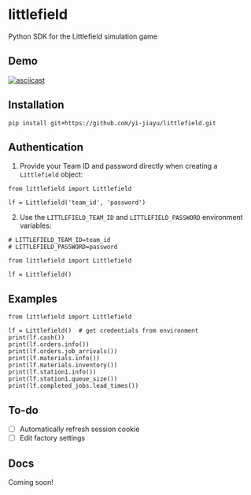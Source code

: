 # littlefield
Python SDK for the Littlefield simulation game

## Demo
[![asciicast](https://asciinema.org/a/165140.png)](https://asciinema.org/a/165140)

## Installation
```pip install git+https://github.com/yi-jiayu/littlefield.git```

## Authentication
1. Provide your Team ID and password directly when creating a `Littlefield` object:
```
from littlefield import Littlefield

lf = Littlefield('team_id', 'password')
```
2. Use the `LITTLEFIELD_TEAM_ID` and `LITTLEFIELD_PASSWORD` environment variables:
```
# LITTLEFIELD_TEAM_ID=team_id
# LITTLEFIELD_PASSWORD=password

from littlefield import Littlefield

lf = Littlefield()
```

## Examples
```
from littlefield import Littlefield

lf = Littlefield()  # get credentials from environment
print(lf.cash())
print(lf.orders.info())
print(lf.orders.job_arrivals())
print(lf.materials.info())
print(lf.materials.inventory())
print(lf.station1.info())
print(lf.station1.queue_size())
print(lf.completed_jobs.lead_times())
```

## To-do
- [ ] Automatically refresh session cookie
- [ ] Edit factory settings

## Docs
Coming soon!
